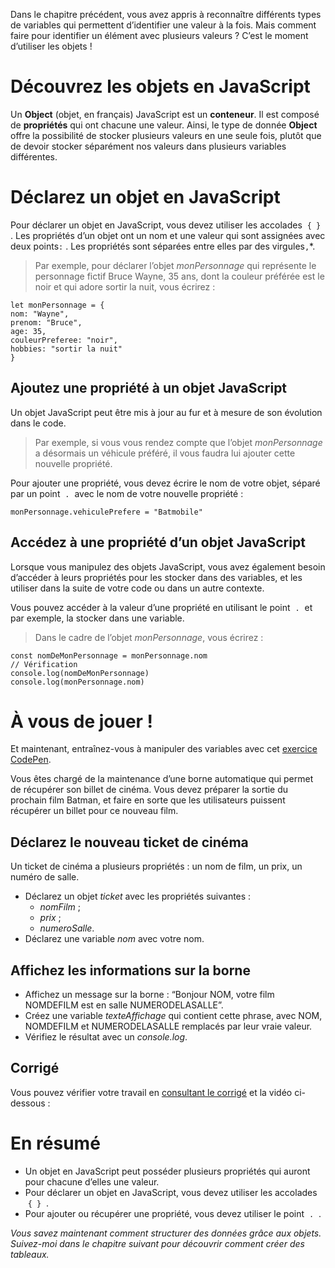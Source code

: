 Dans le chapitre précédent, vous avez appris à reconnaître différents types de variables qui permettent d’identifier une valeur à la fois. Mais comment faire pour identifier un élément avec plusieurs valeurs ? C’est le moment d’utiliser les objets !

# Découvrez les objets en JavaScript

Un **Object** (objet, en français) JavaScript est un **conteneur**. Il est composé de **propriétés** qui ont chacune une valeur. Ainsi, le type de donnée **Object** offre la possibilité de stocker plusieurs valeurs en une seule fois, plutôt que de devoir stocker séparément nos valeurs dans plusieurs variables différentes.

# Déclarez un objet en JavaScript

Pour déclarer un objet en JavaScript, vous devez utiliser les accolades  `{ }`  . Les propriétés d’un objet ont un nom et une valeur qui sont assignées avec deux points`:` . Les propriétés sont séparées entre elles par des virgules`,`*.

> Par exemple, pour déclarer l’objet _monPersonnage_ qui représente le personnage fictif Bruce Wayne, 35 ans, dont la couleur préférée est le noir et qui adore sortir la nuit, vous écrirez :

```
let monPersonnage = {
nom: "Wayne",
prenom: "Bruce",
age: 35,
couleurPreferee: "noir",
hobbies: "sortir la nuit"
}
```
## Ajoutez une propriété à un objet JavaScript

Un objet JavaScript peut être mis à jour au fur et à mesure de son évolution dans le code.

> Par exemple, si vous vous rendez compte que l’objet _monPersonnage_ a désormais un véhicule préféré, il vous faudra lui ajouter cette nouvelle propriété.

Pour ajouter une propriété, vous devez écrire le nom de votre objet, séparé par un point  `.`  avec le nom de votre nouvelle propriété :

```
monPersonnage.vehiculePrefere = "Batmobile"
```
## Accédez à une propriété d’un objet JavaScript

Lorsque vous manipulez des objets JavaScript, vous avez également besoin d’accéder à leurs propriétés pour les stocker dans des variables, et les utiliser dans la suite de votre code ou dans un autre contexte.

Vous pouvez accéder à la valeur d’une propriété en utilisant le point  `.`  et par exemple, la stocker dans une variable.

> Dans le cadre de l’objet _monPersonnage_, vous écrirez :

```
const nomDeMonPersonnage = monPersonnage.nom
// Vérification
console.log(nomDeMonPersonnage)
console.log(monPersonnage.nom)
```

# À vous de jouer !

Et maintenant, entraînez-vous à manipuler des variables avec cet [exercice CodePen](https://codepen.io/nicolaspatschkowski/pen/JjBvGwW).

Vous êtes chargé de la maintenance d’une borne automatique qui permet de récupérer son billet de cinéma. Vous devez préparer la sortie du prochain film Batman, et faire en sorte que les utilisateurs puissent récupérer un billet pour ce nouveau film.
## Déclarez le nouveau ticket de cinéma

Un ticket de cinéma a plusieurs propriétés : un nom de film, un prix, un numéro de salle.

- Déclarez un objet _ticket_ avec les propriétés suivantes :
    - _nomFilm_ ;
    - _prix_ ;
    - _numeroSalle_.
- Déclarez une variable _nom_ avec votre nom. 
## Affichez les informations sur la borne

- Affichez un message sur la borne : “Bonjour NOM, votre film NOMDEFILM est en salle NUMERODELASALLE”.
- Créez une variable _texteAffichage_ qui contient cette phrase, avec NOM, NOMDEFILM et NUMERODELASALLE remplacés par leur vraie valeur.
- Vérifiez le résultat avec un _console.log_. 
## Corrigé

Vous pouvez vérifier votre travail en [consultant le corrigé](https://codepen.io/nicolaspatschkowski/pen/YzjLwMe?editors=1111) et la vidéo ci-dessous : 

# En résumé

- Un objet en JavaScript peut posséder plusieurs propriétés qui auront pour chacune d’elles une valeur.
- Pour déclarer un objet en JavaScript, vous devez utiliser les accolades  `{ }`  .
- Pour ajouter ou récupérer une propriété, vous devez utiliser le point  `.`  .

_Vous savez maintenant comment structurer des données grâce aux objets. Suivez-moi dans le chapitre suivant pour découvrir comment créer des tableaux._